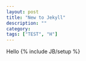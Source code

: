 ```yaml
---
layout: post
title: "New to Jekyll"
description: ""
category: 
tags: ["TEST", "H"]
---
```

Hello
{% include JB/setup %}

